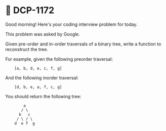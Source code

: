 # **📌 DCP-1172** 

Good morning! Here's your coding interview problem for today.

This problem was asked by Google.

Given pre-order and in-order traversals of a binary tree, write a function to reconstruct the tree.

For example, given the following preorder traversal:

        [a, b, d, e, c, f, g]

And the following inorder traversal:

        [d, b, e, a, f, c, g]

You should return the following tree:

            a
           / \
          b   c
         / \ / \
        d  e f  g